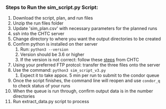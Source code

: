 ### Steps to Run the sim_script.py Script:
1. Download the script, plan, and run files
1. Unzip the run files folder
1. Update 'sim_plan.csv' with necessary parameters for the planned runs
1. ssh into the CHTC server
1. Change directory to where you want the output directories to be created
1. Confirm python is installed on ther server
    1. Run: `python3 --version`
    1. Version should be 3.6 or higher
    1. If the version is not correct: follow these [steps](http://chtc.cs.wisc.edu/python-jobs.shtml) from CHTC 
1. Using your preferred FTP protcol: transfer the three files onto the server
1. Use the command: `python3 sim_script_v3.py`
    1. Expect it to take appox. 5 min per run to submit to the condor queue
1. Once the script finishes, the command line will reopen and use `condor_q` to check status of your runs
1. When the queue is run through, confirm output data is in the number directories
1. Run extract_data.py script to process
